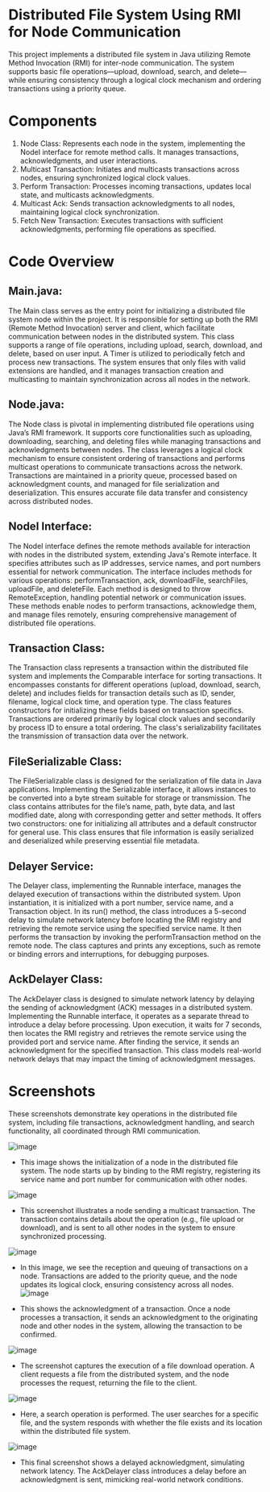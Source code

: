 # Distributed File System Using RMI for Node Communication
 
This project implements a distributed file system in Java utilizing Remote Method Invocation (RMI) for inter-node communication. The system supports basic file operations—upload, download, search, and delete—while ensuring consistency through a logical clock mechanism and ordering transactions using a priority queue. 
 
        
# Components
1. Node Class: Represents each node in the system, implementing the NodeI interface for remote method calls. It manages transactions, acknowledgments, and user interactions.
2. Multicast Transaction: Initiates and multicasts transactions across nodes, ensuring synchronized logical clock values.
3. Perform Transaction: Processes incoming transactions, updates local state, and multicasts acknowledgments.
4. Multicast Ack: Sends transaction acknowledgments to all nodes, maintaining logical clock synchronization.
5. Fetch New Transaction: Executes transactions with sufficient acknowledgments, performing file operations as specified.



# Code Overview

## Main.java:

The Main class serves as the entry point for initializing a distributed file system node within the project. It is responsible for setting up both the RMI (Remote Method Invocation) server and client, which facilitate communication between nodes in the distributed system. This class supports a range of file operations, including upload, search, download, and delete, based on user input. A Timer is utilized to periodically fetch and process new transactions. The system ensures that only files with valid extensions are handled, and it manages transaction creation and multicasting to maintain synchronization across all nodes in the network.
  
## Node.java:

The Node class is pivotal in implementing distributed file operations using Java’s RMI framework. It supports core functionalities such as uploading, downloading, searching, and deleting files while managing transactions and acknowledgments between nodes. The class leverages a logical clock mechanism to ensure consistent ordering of transactions and performs multicast operations to communicate transactions across the network. Transactions are maintained in a priority queue, processed based on acknowledgment counts, and managed for file serialization and deserialization. This ensures accurate file data transfer and consistency across distributed nodes.

  
## NodeI Interface:

The NodeI interface defines the remote methods available for interaction with nodes in the distributed system, extending Java's Remote interface. It specifies attributes such as IP addresses, service names, and port numbers essential for network communication. The interface includes methods for various operations: performTransaction, ack, downloadFile, searchFiles, uploadFile, and deleteFile. Each method is designed to throw RemoteException, handling potential network or communication issues. These methods enable nodes to perform transactions, acknowledge them, and manage files remotely, ensuring comprehensive management of distributed file operations.
  
## Transaction Class:

The Transaction class represents a transaction within the distributed file system and implements the Comparable interface for sorting transactions. It encompasses constants for different operations (upload, download, search, delete) and includes fields for transaction details such as ID, sender, filename, logical clock time, and operation type. The class features constructors for initializing these fields based on transaction specifics. Transactions are ordered primarily by logical clock values and secondarily by process ID to ensure a total ordering. The class's serializability facilitates the transmission of transaction data over the network.

  
## FileSerializable Class:

The FileSerializable class is designed for the serialization of file data in Java applications. Implementing the Serializable interface, it allows instances to be converted into a byte stream suitable for storage or transmission. The class contains attributes for the file’s name, path, byte data, and last modified date, along with corresponding getter and setter methods. It offers two constructors: one for initializing all attributes and a default constructor for general use. This class ensures that file information is easily serialized and deserialized while preserving essential file metadata.



  
## Delayer Service: 

The Delayer class, implementing the Runnable interface, manages the delayed execution of transactions within the distributed system. Upon instantiation, it is initialized with a port number, service name, and a Transaction object. In its run() method, the class introduces a 5-second delay to simulate network latency before locating the RMI registry and retrieving the remote service using the specified service name. It then performs the transaction by invoking the performTransaction method on the remote node. The class captures and prints any exceptions, such as remote or binding errors and interruptions, for debugging purposes.





## AckDelayer Class: 

The AckDelayer class is designed to simulate network latency by delaying the sending of acknowledgment (ACK) messages in a distributed system. Implementing the Runnable interface, it operates as a separate thread to introduce a delay before processing. Upon execution, it waits for 7 seconds, then locates the RMI registry and retrieves the remote service using the provided port and service name. After finding the service, it sends an acknowledgment for the specified transaction. This class models real-world network delays that may impact the timing of acknowledgment messages.


# Screenshots
These screenshots demonstrate key operations in the distributed file system, including file transactions, acknowledgment handling, and search functionality, all coordinated through RMI communication.



![image](https://github.com/user-attachments/assets/7f65054a-1d4e-4b17-945f-cc7ca93f5512)
- This image shows the initialization of a node in the distributed file system. The node starts up by binding to the RMI registry, registering its service name and port number for communication with other nodes.




![image](https://github.com/user-attachments/assets/0c8e990a-7f9f-4200-b44a-da3dcc3ccef5)

- This screenshot illustrates a node sending a multicast transaction. The transaction contains details about the operation (e.g., file upload or download), and is sent to all other nodes in the system to ensure synchronized processing.
  
![image](https://github.com/user-attachments/assets/8cb35038-eba4-499b-aadd-49064eb13178)

- In this image, we see the reception and queuing of transactions on a node. Transactions are added to the priority queue, and the node updates its logical clock, ensuring consistency across all nodes.
![image](https://github.com/user-attachments/assets/6e0479e4-b795-4596-a08f-f788fe334d9b)

- This shows the acknowledgment of a transaction. Once a node processes a transaction, it sends an acknowledgment to the originating node and other nodes in the system, allowing the transaction to be confirmed.


![image](https://github.com/user-attachments/assets/1e5241af-1b1a-4b28-8ed2-060e507f4018)

- The screenshot captures the execution of a file download operation. A client requests a file from the distributed system, and the node processes the request, returning the file to the client.

![image](https://github.com/user-attachments/assets/405be658-65da-4a90-a835-a0e94b2ecf07)


- Here, a search operation is performed. The user searches for a specific file, and the system responds with whether the file exists and its location within the distributed file system.
  
![image](https://github.com/user-attachments/assets/c6fda818-ed1f-4b9a-8343-8baae597ba09)

- This final screenshot shows a delayed acknowledgment, simulating network latency. The AckDelayer class introduces a delay before an acknowledgment is sent, mimicking real-world network conditions.
